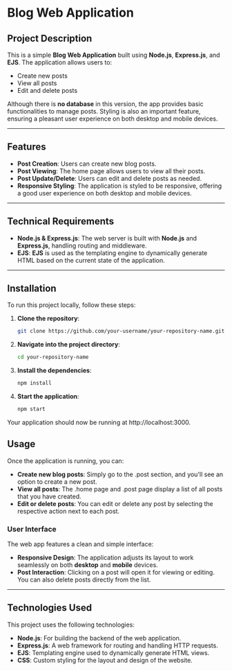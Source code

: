 # Blog Web Application

## **Project Description**

This is a simple **Blog Web Application** built using **Node.js**, **Express.js**, and **EJS**. The application allows users to:

- Create new posts
- View all posts
- Edit and delete posts

Although there is **no database** in this version, the app provides basic functionalities to manage posts. Styling is also an important feature, ensuring a pleasant user experience on both desktop and mobile devices.

---

## **Features**

- **Post Creation**: Users can create new blog posts.
- **Post Viewing**: The home page allows users to view all their posts.
- **Post Update/Delete**: Users can edit and delete posts as needed.
- **Responsive Styling**: The application is styled to be responsive, offering a good user experience on both desktop and mobile devices.

---

## **Technical Requirements**

- **Node.js & Express.js**: The web server is built with **Node.js** and **Express.js**, handling routing and middleware.
- **EJS**: **EJS** is used as the templating engine to dynamically generate HTML based on the current state of the application.

---

## **Installation**

To run this project locally, follow these steps:

1. **Clone the repository**:
   ```bash
   git clone https://github.com/your-username/your-repository-name.git
2. **Navigate into the project directory**:
   ```bash
   cd your-repository-name
3. **Install the dependencies**:
   ```bash
   npm install
4. **Start the application**:
   ```bash
   npm start
Your application should now be running at http://localhost:3000.

## **Usage**

Once the application is running, you can:

- **Create new blog posts**: Simply go to the .post section, and you'll see an option to create a new post.
- **View all posts**: The .home page and .post page display a list of all posts that you have created.
- **Edit or delete posts**: You can edit or delete any post by selecting the respective action next to each post.

### **User Interface**

The web app features a clean and simple interface:

- **Responsive Design**: The application adjusts its layout to work seamlessly on both **desktop** and **mobile** devices.
- **Post Interaction**: Clicking on a post will open it for viewing or editing. You can also delete posts directly from the list.

---

## **Technologies Used**

This project uses the following technologies:

- **Node.js**: For building the backend of the web application.
- **Express.js**: A web framework for routing and handling HTTP requests.
- **EJS**: Templating engine used to dynamically generate HTML views.
- **CSS**: Custom styling for the layout and design of the website.
